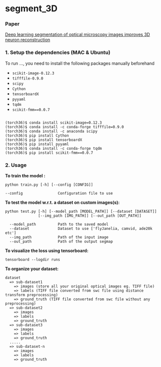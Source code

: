 # segment_3D

### Paper
[Deep learning segmentation of optical microscopy images improves 3D neuron reconstruction](https://drive.google.com/open?id=1jWykhjOMP_WqxO5i4IBBEHorPztfCqfv)

### 1. Setup the dependencies (MAC & Ubuntu)
To run ..., you need to install the following packages manually beforehand


* `scikit-image-0.12.3`
* `tifffile-0.9.0`
* `scipy`
* `Cython`
* `tensorboardX`
* `pyyaml`
* `tqdm`
* `scikit-fmm==0.0.7`
```

(torch36)$ conda install scikit-image=0.12.3
(torch36)$ conda install -c conda-forge tifffile=0.9.0
(torch36)$ conda install -c anaconda scipy
(torch36)$ pip install Cython
(torch36)$ pip install tensorboardX
(torch36)$ pip install pyyaml
(torch36)$ conda install -c conda-forge tqdm
(torch36)$ pip install scikit-fmm==0.0.7

```

### 2. Usage

**To train the model :**

```
python train.py [-h] [--config [CONFIG]] 

--config                Configuration file to use
```


**To test the model w.r.t. a dataset on custom images(s):**

```
python test.py [-h] [--model_path [MODEL_PATH]] [--dataset [DATASET]]
               [--img_path [IMG_PATH]] [--out_path [OUT_PATH]]
 
  --model_path          Path to the saved model
  --dataset             Dataset to use ['flyJanelia, camvid, ade20k etc']
  --img_path            Path of the input image
  --out_path            Path of the output segmap
```


**To visualize the loss using tensorboard:**
```
tensorboard --logdir runs
```


**To organize your dataset:**
```
dataset
  => sub-dataset1
    => images (store all your original optical images eg. TIFF file)
    => labels (TIFF file converted from swc file using distance transform preprocessing)
    => ground_truth (TIFF file converted from swc file without any preprocessing)
  => sub-dataset2
    => images
    => labels
    => ground_truth
  => sub-dataset3
    => images
    => labels
    => ground_truth
  .....
  => sub-dataset-n
    => images
    => labels
    => ground_truth
```
